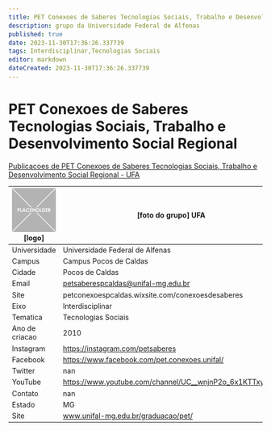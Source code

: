 ```yaml
---
title: PET Conexoes de Saberes Tecnologias Sociais, Trabalho e Desenvolvimento Social Regional - UFA
description: grupo da Universidade Federal de Alfenas
published: true
date: 2023-11-30T17:36:26.337739
tags: Interdisciplinar,Tecnologias Sociais
editor: markdown
dateCreated: 2023-11-30T17:36:26.337739
---
```


# PET Conexoes de Saberes Tecnologias Sociais, Trabalho e Desenvolvimento Social Regional

[Publicacoes de PET Conexoes de Saberes Tecnologias Sociais, Trabalho e Desenvolvimento Social Regional - UFA](/atividade/287PETConexoesdeSaberesTecnologiasSociaisTrabalhoeDesenvolvimentoSocialRegionalUFA/feed.md)

| ![placeholder.png](/placeholder.png) [logo] | [foto do grupo] UFA         |
| ------------------------------------------- | ------------------------------------------------- |
| Universidade                                | Universidade Federal de Alfenas      |
| Campus                                      | Campus Pocos de Caldas            |
| Cidade                                      | Pocos de Caldas             |
| Email                                       | petsaberespcaldas@unifal-mg.edu.br             |
| Site                                        | petconexoespcaldas.wixsite.com/conexoesdesaberes              |
| Eixo                                        | Interdisciplinar              |
| Tematica                                    | Tecnologias Sociais          |
| Ano de criacao                              | 2010        |
| Instagram                                   | https://instagram.com/petsaberes         |
| Facebook                                    | https://www.facebook.com/pet.conexoes.unifal/          |
| Twitter                                     | nan           |
| YouTube                                     | https://www.youtube.com/channel/UC__wnjnP2o_6x1KTTxyk_ag           |
| Contato                                     | nan         |
| Estado                                      |  MG            |
| Site                                        | www.unifal-mg.edu.br/graduacao/pet/ |
